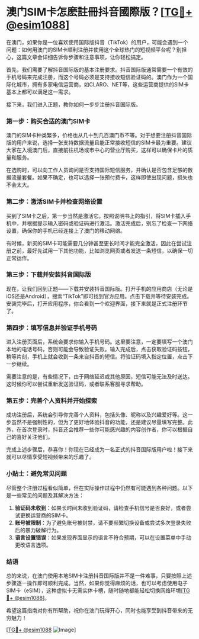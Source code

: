 # 澳门SIM卡怎麽註冊抖音國際版？[[TG💪+ @esim1088](https://t.me/s/esim1088)]

在澳门，如果你是一位喜欢使用国际版抖音（TikTok）的用户，可能会遇到一个问题：如何用澳门的SIM卡顺利注册并使用这个全球热门的短视频平台呢？别担心，这篇文章会详细告诉你步骤和注意事项，让你轻松搞定。

首先，我们需要了解抖音国际版的基本注册要求。抖音国际版通常需要一个有效的手机号码来完成注册，而这个号码必须是支持接收短信验证码的。澳门作为一个国际化城市，拥有多家电信运营商，如CLARO、NET等，这些运营商提供的SIM卡基本上都可以满足这一需求。

接下来，我们进入正题，教你如何一步步注册抖音国际版。

### 第一步：购买合适的澳门SIM卡

澳门的SIM卡种类繁多，价格也从几十到几百澳门币不等。对于想要注册抖音国际版的用户来说，选择一张支持数据流量且能正常接收短信的SIM卡最为重要。建议大家在入境澳门后，直接前往机场或市中心的营业厅购买，这样可以确保卡片的质量和服务。

在选购时，可以向工作人员询问是否支持国际短信服务，并确认是否包含足够的数据流量套餐。如果不确定，也可以选择一张预付费卡，这样即使出现问题，损失也不会太大。

### 第二步：激活SIM卡并检查网络设置

买到了SIM卡之后，第一步当然是激活它。按照说明书上的指引，将SIM卡插入手机中，并根据提示输入密码或验证码进行激活。激活完成后，别忘了检查一下网络设置，确保你的手机已经连接上了澳门的移动网络。

有时候，新买的SIM卡可能需要几分钟甚至更长时间才能完全激活，因此在尝试注册之前，最好先试用一下其他功能，比如浏览网页或者发送一条短信，以确保一切正常运作。

### 第三步：下载并安装抖音国际版

现在，让我们回到正题——下载并安装抖音国际版。打开手机的应用商店（无论是iOS还是Android），搜索“TikTok”即可找到官方应用。点击下载并等待安装完成。安装完毕后，打开应用程序，你会看到一个欢迎界面，接下来就是正式注册环节了。

### 第四步：填写信息并验证手机号码

进入注册页面后，系统会要求你输入手机号码。这里要注意，一定要填写一个澳门本地的电话号码，否则可能会导致验证失败。输入完成后，点击获取验证码按钮，稍等片刻，手机上就会收到一条来自抖音的短信。将验证码填入指定位置，点击下一步继续。

需要注意的是，有些情况下，由于网络延迟或其他原因，短信可能无法及时送达。这时候你可以尝试重新发送验证码，或者联系客服寻求帮助。

### 第五步：完善个人资料并开始探索

成功注册后，系统会引导你完善个人资料，包括头像、昵称以及兴趣爱好等。这一步虽然不是强制性的，但为了更好地体验抖音的功能，还是建议尽量填写完整。此外，在首次登录时，抖音还会推荐一些你可能感兴趣的内容创作者，你可以根据自己的喜好关注他们。

完成上述步骤后，恭喜你！你现在已经成为一名正式的抖音国际版用户啦！接下来就可以尽情享受短视频带来的乐趣了。

### 小贴士：避免常见问题

尽管整个注册过程看似简单，但在实际操作过程中仍然有可能遇到各种问题。以下是一些常见的问题及其解决方法：

1. **验证码未收到**：如果长时间未收到验证码，请检查手机信号是否良好，或者尝试更换运营商的SIM卡。
2. **账号被限制**：为了避免账号被封禁，请不要频繁切换设备或尝试多次登录失败后的暴力破解行为。
3. **语言设置错误**：如果发现界面显示的语言不符合预期，可以在设置菜单中手动更改语言选项。

### 结语

总的来说，在澳门使用本地SIM卡注册抖音国际版并不是一件难事，只要按照上述步骤逐一操作即可顺利完成。当然，如果你觉得麻烦的话，也可以考虑使用电子SIM卡（eSIM），这种虚拟卡无需实体卡槽，随时随地都能轻松切换网络环境[[TG💪+ @esim1088](https://t.me/s/esim1088)]。

希望这篇指南对你有所帮助，祝你在澳门玩得开心，同时也能享受到抖音带来的无穷魅力！

[[TG💪+ @esim1088](https://t.me/s/esim1088) ![Image](https://i.postimg.cc/4NQfJmqS/Snipaste-2025-05-13-00-14-12.png)]